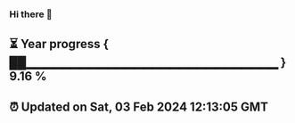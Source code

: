 ### Hi there 👋
⏳ Year progress { ██▁▁▁▁▁▁▁▁▁▁▁▁▁▁▁▁▁▁▁▁▁▁▁▁▁▁▁▁ } 9.16 %
---
⏰ Updated on Sat, 03 Feb 2024 12:13:05 GMT
---
